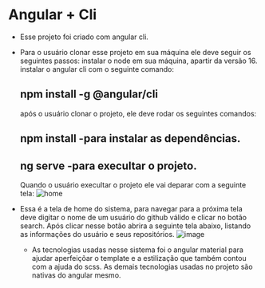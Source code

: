 # Angular + Cli

- Esse projeto foi criado com angular cli.
- Para o usuário clonar esse projeto em sua máquina ele deve seguir os seguintes passos:
  instalar o node em sua máquina, apartir da versão 16.
  instalar o angular cli com o seguinte comando:
  ## npm install -g @angular/cli
  após o usuário clonar o projeto, ele deve rodar os seguintes comandos:
  ## npm install   -para instalar as dependências.
  ## ng serve   -para execultar o projeto.

  Quando o usuário execultar o projeto ele vai deparar com a seguinte tela:
 ![home](https://github.com/guilhermeverissimo14/github-react/assets/105402150/68326588-6385-418b-af05-473cea316030)
- Essa é a tela de home do sistema, para navegar para a próxima tela deve digitar o nome de um usuário do github válido e clicar no botão
  search. Após clicar nesse botão abrira a seguinte tela abaixo, listando as informações do usuário e seus repositórios.
  ![image](https://github.com/guilhermeverissimo14/github-react/assets/105402150/5ff2af54-e778-4714-ba4e-f4c59491d0e1)

  - As tecnologias usadas nesse sistema foi o angular material para ajudar aperfeiçõar o template e a
    estilização que também contou com a ajuda do scss.
    As demais tecnologias usadas no projeto são nativas do angular mesmo.    

